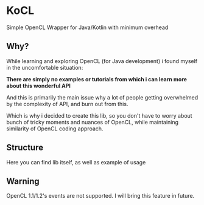 # KoCL
Simple OpenCL Wrapper for Java/Kotlin with minimum overhead


## Why?
While learning and exploring OpenCL (for Java development) i found myself in the uncomfortable situation:

**There are simply no examples or tutorials from which i can learn more about this wonderful API**

And this is primarily the main issue why a lot of people getting overwhelmed by the complexity of API, and burn out from this.

Which is why i decided to create this lib, so you don't have to worry about bunch of tricky moments and nuances of OpenCL, while maintaining similarity of OpenCL coding approach.

## Structure
Here you can find lib itself, as well as example of usage

## Warning
OpenCL 1.1/1.2's events are not supported. I will bring this feature in future.
